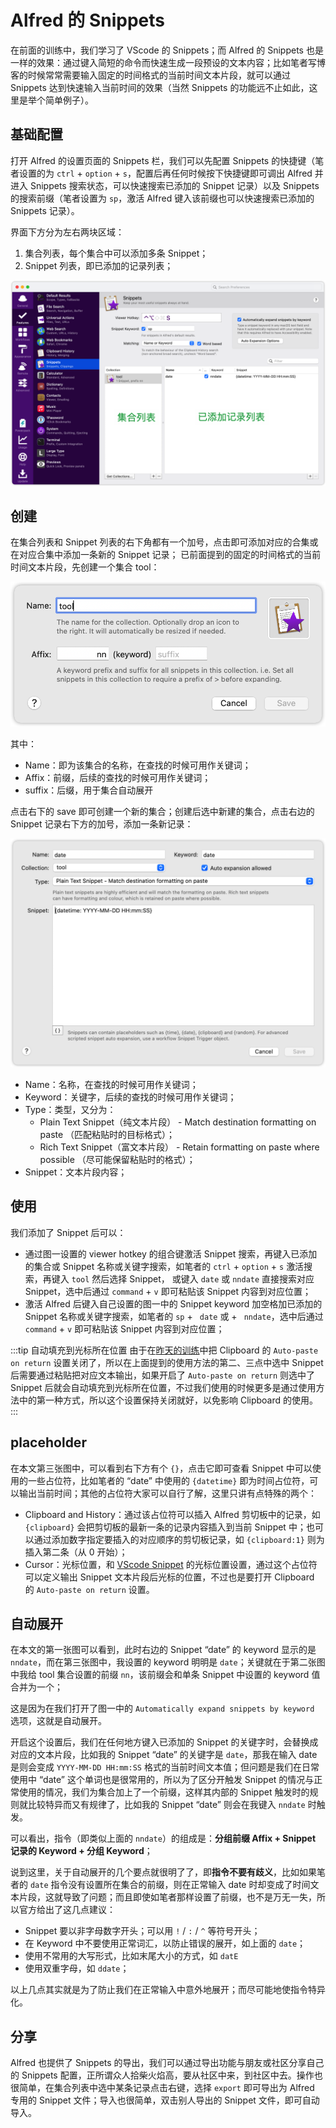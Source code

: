 # Alfred 的 Snippets

在前面的训练中，我们学习了 VScode 的 Snippets；而 Alfred 的 Snippets 也是一样的效果：通过键入简短的命令而快速生成一段预设的文本内容；比如笔者写博客的时候常常需要输入固定的时间格式的当前时间文本片段，就可以通过 Snippets 达到快速输入当前时间的效果（当然 Snippets 的功能远不止如此，这里是举个简单例子）。

## 基础配置

打开 Alfred 的设置页面的 Snippets 栏，我们可以先配置 Snippets 的快捷键（笔者设置的为 `ctrl` + `option` + `s`，配置后再任何时候按下快捷键即可调出 Alfred 并进入 Snippets 搜索状态，可以快速搜索已添加的 Snippet 记录）以及 Snippets 的搜索前缀（笔者设置为 `sp`，激活 Alfred 键入该前缀也可以快速搜索已添加的 Snippets 记录）。

界面下方分为左右两块区域：

1. 集合列表，每个集合中可以添加多条 Snippet；
2. Snippet 列表，即已添加的记录列表；

![image-1](./../public/images/day-49-1.png)

## 创建

在集合列表和 Snippet 列表的右下角都有一个加号，点击即可添加对应的合集或在对应合集中添加一条新的 Snippet 记录；
已前面提到的固定的时间格式的当前时间文本片段，先创建一个集合 tool：

![image-2](./../public/images/day-49-2.png)

其中：

- Name：即为该集合的名称，在查找的时候可用作关键词；
- Affix：前缀，后续的查找的时候可用作关键词；
- suffix：后缀，用于集合自动展开

点击右下的 save 即可创建一个新的集合；创建后选中新建的集合，点击右边的 Snippet 记录右下方的加号，添加一条新记录：

![image-3](./../public/images/day-49-3.png)

- Name：名称，在查找的时候可用作关键词；
- Keyword：关键字，后续的查找的时候可用作关键词；
- Type：类型，又分为：
  + Plain Text Snippet（纯文本片段） - Match destination formatting on paste （匹配粘贴时的目标格式）；
  + Rich Text Snippet（富文本片段） - Retain formatting on paste where possible （尽可能保留粘贴时的格式）；
- Snippet：文本片段内容；

## 使用

我们添加了 Snippet 后可以：

- 通过图一设置的 viewer hotkey 的组合键激活 Snippet 搜索，再键入已添加的集合或 Snippet 名称或关键字搜索，如笔者的 `ctrl` + `option` + `s` 激活搜索，再键入 `tool` 然后选择 Snippet， 或键入 `date` 或 `nndate` 直接搜索对应 Snippet，选中后通过 `command` + `v` 即可粘贴该 Snippet 内容到对应位置；
- 激活 Alfred 后键入自己设置的图一中的 Snippet keyword 加空格加已添加的 Snippet 名称或关键字搜索，如笔者的 `sp` + ` date` 或 + ` nndate`，选中后通过 `command` + `v` 即可粘贴该 Snippet 内容到对应位置；

:::tip 自动填充到光标所在位置
由于在[昨天的训练](./day-48.md#其他配置)中把 Clipboard 的 `Auto-paste on return` 设置关闭了，所以在上面提到的使用方法的第二、三点中选中 Snippet 后需要通过粘贴把对应文本输出，如果开启了 `Auto-paste on return` 则选中了 Snippet 后就会自动填充到光标所在位置，不过我们使用的时候更多是通过使用方法中的第一种方式，所以这个设置保持关闭就好，以免影响 Clipboard 的使用。
:::

## placeholder

在本文第三张图中，可以看到右下方有个 `{}`，点击它即可查看 Snippet 中可以使用的一些占位符，比如笔者的 “date” 中使用的 `{datetime}` 即为时间占位符，可以输出当前时间；其他的占位符大家可以自行了解，这里只讲有点特殊的两个：

- Clipboard and History：通过该占位符可以插入 Alfred 剪切板中的记录，如 `{clipboard}` 会把剪切板的最新一条的记录内容插入到当前 Snippet 中；也可以通过添加数字指定要插入的对应顺序的剪切板记录，如 `{clipboard:1}` 则为插入第二条（从 0 开始）；
- Cursor：光标位置，和 [VScode Snippet](../vscode/day-25.md#配置自己的-snippet) 的光标位置设置，通过这个占位符可以定义输出 Snippet 文本片段后光标的位置，不过也是要打开 Clipboard 的 `Auto-paste on return` 设置。

## 自动展开

在本文的第一张图可以看到，此时右边的 Snippet “date” 的 keyword 显示的是 `nndate`，而在第三张图中，我设置的 keyword 明明是 `date`；关键就在于第二张图中我给 tool 集合设置的前缀 `nn`，该前缀会和单条 Snippet 中设置的 keyword 值合并为一个；

这是因为在我们打开了图一中的 `Automatically expand snippets by keyword` 选项，这就是自动展开。

开启这个设置后，我们在任何地方键入已添加的 Snippet 的关键字时，会替换成对应的文本片段，比如我的 Snippet “date” 的关键字是 `date`，那我在输入 date 是则会变成 `YYYY-MM-DD HH:mm:SS` 格式的当前时间文本值；但问题是我们在日常使用中 “date” 这个单词也是很常用的，所以为了区分开触发 Snippet 的情况与正常使用的情况，我们为集合加上了一个前缀，这样其内部的 Snippet 触发时的规则就比较特异而又有规律了，比如我的 Snippet “date” 则会在我键入 `nndate` 时触发。

可以看出，指令（即类似上面的 `nndate`）的组成是：**分组前缀 Affix + Snippet 记录的 Keyword + 分组 Keyword**；

说到这里，关于自动展开的几个要点就很明了了，即**指令不要有歧义**，比如如果笔者的 `date` 指令没有设置所在集合的前缀，则在正常输入 date 时却变成了时间文本片段，这就导致了问题；而且即使如笔者那样设置了前缀，也不是万无一失，所以官方给出了这几点建议：

- Snippet 要以非字母数字开头；可以用 `!` / `:` / `^` 等符号开头；
- 在 Keyword 中不要使用正常词汇，以防止错误的展开，如上面的 `date`；
- 使用不常用的大写形式，比如末尾大小的方式，如 `datE`
- 使用双重字母，如 `ddate`；

以上几点其实就是为了防止我们在正常输入中意外地展开；而尽可能地使指令特异化。

## 分享

Alfred 也提供了 Snippets 的导出，我们可以通过导出功能与朋友或社区分享自己的 Snippets 配置，正所谓众人拾柴火焰高，要从社区中来，到社区中去。操作也很简单，在集合列表中选中某条记录点击右键，选择 `export` 即可导出为 Alfred 专用的 Snippet 文件；导入也很简单，双击别人导出的 Snippet 文件，即可自动导入。